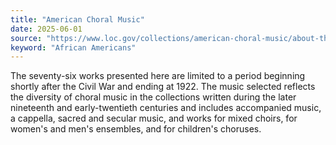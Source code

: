 ```yaml
---
title: "American Choral Music"
date: 2025-06-01
source: "https://www.loc.gov/collections/american-choral-music/about-this-collection/"
keyword: "African Americans"
---
```


The seventy-six works presented here are limited to a period beginning shortly after the Civil War and ending at 1922. The music selected reflects the diversity of choral music in the collections written during the later nineteenth and early-twentieth centuries and includes accompanied music, a cappella, sacred and secular music, and works for mixed choirs, for women's and men's ensembles, and for children's choruses.